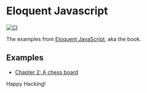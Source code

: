# Eloquent Javascript

[![CI](https://github.com/keithnoguchi/book-js/actions/workflows/ci.yml/badge.svg)](https://github.com/keithnoguchi/book-js/actions)

[eloquent javascript]: https://eloquentjavascript.net/

The examples from [Eloquent JavaScript], aka the book.

## Examples

- [Chapter 2: A chess board](ch02/src/main.js)

Happy Hacking!
